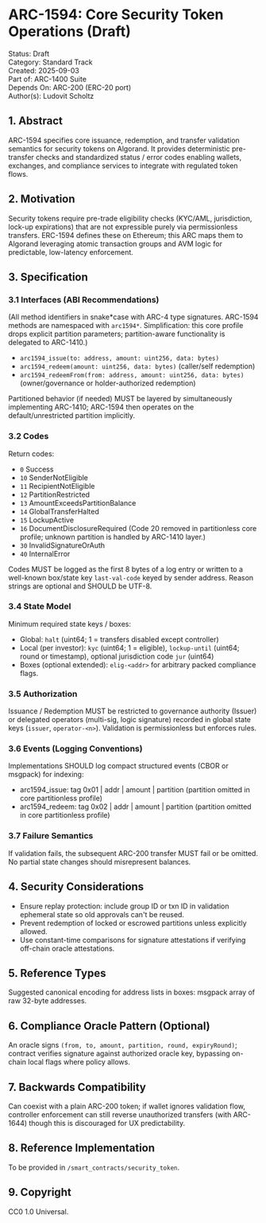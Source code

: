 # ARC-1594: Core Security Token Operations (Draft)

Status: Draft  
Category: Standard Track  
Created: 2025-09-03  
Part of: ARC-1400 Suite  
Depends On: ARC-200 (ERC-20 port)  
Author(s): Ludovit Scholtz

## 1. Abstract

ARC-1594 specifies core issuance, redemption, and transfer validation semantics for security tokens on Algorand. It provides deterministic pre-transfer checks and standardized status / error codes enabling wallets, exchanges, and compliance services to integrate with regulated token flows.

## 2. Motivation

Security tokens require pre-trade eligibility checks (KYC/AML, jurisdiction, lock-up expirations) that are not expressible purely via permissionless transfers. ERC-1594 defines these on Ethereum; this ARC maps them to Algorand leveraging atomic transaction groups and AVM logic for predictable, low-latency enforcement.

## 3. Specification

### 3.1 Interfaces (ABI Recommendations)

(All method identifiers in snake*case with ARC-4 type signatures. ARC-1594 methods are namespaced with `arc1594*`. Simplification: this core profile drops explicit partition parameters; partition-aware functionality is delegated to ARC-1410.)

- `arc1594_issue(to: address, amount: uint256, data: bytes)`
- `arc1594_redeem(amount: uint256, data: bytes)` (caller/self redemption)
- `arc1594_redeemFrom(from: address, amount: uint256, data: bytes)` (owner/governance or holder-authorized redemption)

Partitioned behavior (if needed) MUST be layered by simultaneously implementing ARC-1410; ARC-1594 then operates on the default/unrestricted partition implicitly.

### 3.2 Codes

Return codes:

- `0` Success
- `10` SenderNotEligible
- `11` RecipientNotEligible
- `12` PartitionRestricted
- `13` AmountExceedsPartitionBalance
- `14` GlobalTransferHalted
- `15` LockupActive
- `16` DocumentDisclosureRequired
  (Code 20 removed in partitionless core profile; unknown partition is handled by ARC-1410 layer.)
- `30` InvalidSignatureOrAuth
- `40` InternalError

Codes MUST be logged as the first 8 bytes of a log entry or written to a well-known box/state key `last-val-code` keyed by sender address. Reason strings are optional and SHOULD be UTF-8.

### 3.4 State Model

Minimum required state keys / boxes:

- Global: `halt` (uint64; 1 = transfers disabled except controller)
- Local (per investor): `kyc` (uint64; 1 = eligible), `lockup-until` (uint64; round or timestamp), optional jurisdiction code `jur` (uint64)
- Boxes (optional extended): `elig-<addr>` for arbitrary packed compliance flags.

### 3.5 Authorization

Issuance / Redemption MUST be restricted to governance authority (Issuer) or delegated operators (multi-sig, logic signature) recorded in global state keys (`issuer`, `operator-<n>`). Validation is permissionless but enforces rules.

### 3.6 Events (Logging Conventions)

Implementations SHOULD log compact structured events (CBOR or msgpack) for indexing:

- arc1594_issue: tag 0x01 | addr | amount | partition (partition omitted in core partitionless profile)
- arc1594_redeem: tag 0x02 | addr | amount | partition (partition omitted in core partitionless profile)

### 3.7 Failure Semantics

If validation fails, the subsequent ARC-200 transfer MUST fail or be omitted. No partial state changes should misrepresent balances.

## 4. Security Considerations

- Ensure replay protection: include group ID or txn ID in validation ephemeral state so old approvals can't be reused.
- Prevent redemption of locked or escrowed partitions unless explicitly allowed.
- Use constant-time comparisons for signature attestations if verifying off-chain oracle attestations.

## 5. Reference Types

Suggested canonical encoding for address lists in boxes: msgpack array of raw 32-byte addresses.

## 6. Compliance Oracle Pattern (Optional)

An oracle signs `(from, to, amount, partition, round, expiryRound)`; contract verifies signature against authorized oracle key, bypassing on-chain local flags where policy allows.

## 7. Backwards Compatibility

Can coexist with a plain ARC-200 token; if wallet ignores validation flow, controller enforcement can still reverse unauthorized transfers (with ARC-1644) though this is discouraged for UX predictability.

## 8. Reference Implementation

To be provided in `/smart_contracts/security_token`.

## 9. Copyright

CC0 1.0 Universal.
